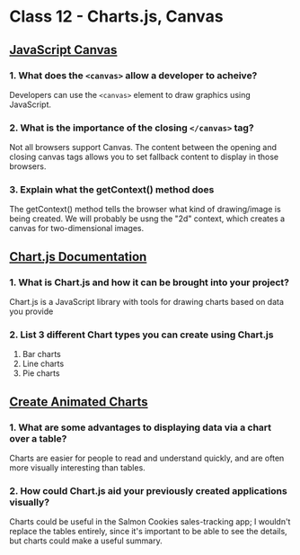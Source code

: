 # Class 12 - Charts.js, Canvas

## [JavaScript Canvas](https://www.javascripttutorial.net/web-apis/javascript-canvas/>)

### 1. What does the `<canvas>` allow a developer to acheive?

Developers can use the `<canvas>` element to draw graphics using JavaScript.

### 2. What is the importance of the closing `</canvas>` tag?

Not all browsers support Canvas. The content between the opening and closing canvas tags allows you to set fallback content to display in those browsers.

### 3. Explain what the getContext() method does

The getContext() method tells the browser what kind of drawing/image is being created. We will probably be usng the "2d" context, which creates a canvas for two-dimensional images.

## [Chart.js Documentation](https://www.chartjs.org/docs/latest/)

### 1. What is Chart.js and how it can be brought into your project?

Chart.js is a JavaScript library with tools for drawing charts based on data you provide

### 2. List 3 different Chart types you can create using Chart.js

1. Bar charts
2. Line charts
3. Pie charts

## [Create Animated Charts](https://www.webdesignerdepot.com/2013/11/easily-create-stunning-animated-charts-with-chart-js/)

### 1. What are some advantages to displaying data via a chart over a table?

Charts are easier for people to read and understand quickly, and are often more visually interesting than tables.

### 2. How could Chart.js aid your previously created applications visually?

Charts could be useful in the Salmon Cookies sales-tracking app; I wouldn't replace the tables entirely, since it's important to be able to see the details, but charts could make a useful summary.
